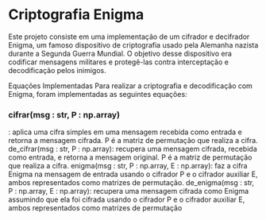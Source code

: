 # Criptografia Enigma
Este projeto consiste em uma implementação de um cifrador e decifrador Enigma, um famoso dispositivo de criptografia usado pela Alemanha nazista durante a Segunda Guerra Mundial. O objetivo desse dispositivo era codificar mensagens militares e protegê-las contra interceptação e decodificação pelos inimigos.

Equações Implementadas
Para realizar a criptografia e decodificação com Enigma, foram implementadas as seguintes equações:

<h3> cifrar(msg : str, P : np.array) </h3>: aplica uma cifra simples em uma mensagem recebida como entrada e retorna a mensagem cifrada. P é a matriz de permutação que realiza a cifra.
de_cifrar(msg : str, P : np.array): recupera uma mensagem cifrada, recebida como entrada, e retorna a mensagem original. P é a matriz de permutação que realiza a cifra.
enigma(msg : str, P : np.array, E : np.array): faz a cifra Enigma na mensagem de entrada usando o cifrador P e o cifrador auxiliar E, ambos representados como matrizes de permutação.
de_enigma(msg : str, P : np.array, E : np.array): recupera uma mensagem cifrada como Enigma assumindo que ela foi cifrada usando o cifrador P e o cifrador auxiliar E, ambos representados como matrizes de permutação
